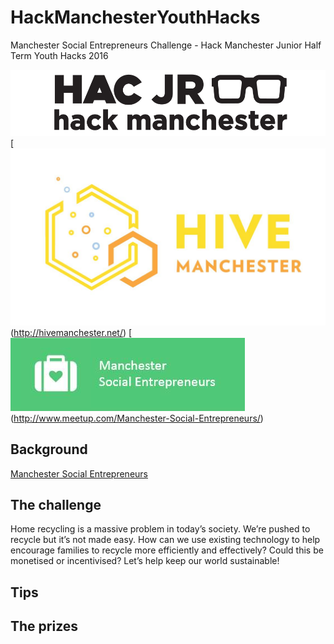 ﻿# HackManchesterYouthHacks

Manchester Social Entrepreneurs Challenge - Hack Manchester Junior Half Term Youth Hacks 2016

[![Hack Manchester Junior](images/HackManchesterJunior.png)](http://www.hackmanchester.com/junior) 
[![Hive Manchester](images/HiveMCR.jpg)(http://hivemanchester.net/)
[![Manchester Social Entrepreneurs](images/MCRSocialEnt.jpg)(http://www.meetup.com/Manchester-Social-Entrepreneurs/)

## Background

[Manchester Social Entrepreneurs](http://www.meetup.com/Manchester-Social-Entrepreneurs/) 

## The challenge

Home recycling is a massive problem in today’s society. We’re pushed to recycle but it’s not made easy. How can we use existing technology to help encourage families to recycle more efficiently and effectively? Could this be monetised or incentivised? Let’s help keep our world sustainable!

## Tips


## The prizes

